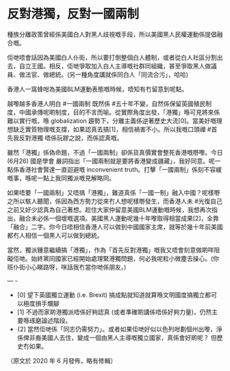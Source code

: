 # 反對港獨，反對一國兩制

種族分離政策曾經係美國白人對黑人歧視嘅手段，所以美國黑人民權運動係提倡融合嘅。

佢哋唔會話因為美國白人仆街，所以要打倒整個白人體制，或者從白人社區分割出去，自立王國。相反，佢哋爭取加入白人主導嘅社群同組織，甚至爭取黑人做議員、做法官、做總統。(另一種角度講就係同白人「同流合污」，哈哈)

香港人一窩蜂咁為美國BLM運動表態嘅時候，唔知有冇留意到呢點。

越嚟越多香港人明白 #一國兩制 既然係 #五十年不變，自然係保留英國殖民制度，中國承傳呢啲制度，目的不言而喻。從實際角度出發，「港獨」喺可見將來係難以實行嘅，喺 globalization 趨勢下，分離主義係逆著歷史大流[0]。當美好嘅理想缺乏實質物理嘅支撐，如果認真去搞[1]，相信禍害不小。所以我嘅口頭禪 #首先我反對港獨 唔係玩膠之說，而係認真嘅。

雖然「港獨」係偽命題，不過「一國兩制」卻係貨真價實會整死香港嘅嘢嚟。今日(6月26) 國是學會 嚴詞指出「一國兩制就是要將香港變成疆藏」，我好同意。呢一點係香港社會賢達一直迴避嘅 inconvenient truth。打擊「一國兩制」係刻不容緩嘅事，喺呢一點上我同獨派嘅見解略同。

如果唔要「一國兩制」又唔搞「港獨」，難道真係「一國一制」融入中國？呢樣嘢之所以駭人聽聞，係因為西方勢力從來冇人想呢樣嘢發生，而香港人未 #光復自己 之前又好少認真為自己著想。趁住大家仲留意美國BLM運動嘅時候，我想再次指出，融合未必係一個壞嘅選項。美國黑人運動呢幾十年嚟取得相當成果[2]，全靠「融合」二字。你今日唔相信香港人可以做到中國國家主席，就等於幾十年前美國都冇人相信一個黑人可以做到總統。

當然，獨派鍾意繼續搞「港獨」，作為「首先反對港獨」嘅我又唔會刻意做啲咩阻礙佢哋。始終黨同國家已經開始處理緊港獨問題，何必我呢粒小微塵去操心。(你班仆街小心睇路呀，咪話我冇當你哋係朋友。)

— -

- [0] 望下英國獨立運動 (i.e. Brexit) 搞成點就知道就算喺文明國度搞獨立都可以極度損手爛腳
- [1] 不過而家啲港獨派唔係好夠認真 (或者準確啲講係唔係好夠力量)，仍然主要喺琢磨論述階段。
- {2] 當然佢哋係「同志仍需努力」。或者如果佢哋好似以色列咁劃個州出嚟，淨係俾非裔美國人去住，變成一個由黑人主導嘅獨立國家，真係會好啲呢？ 但歷史冇如果。

（原文於 2020 年 6 月發佈，略有修輯）
